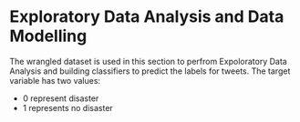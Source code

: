 # Exploratory Data Analysis and Data Modelling

The wrangled dataset is used in this section to perfrom Expoloratory Data Analysis and building classifiers to predict the labels for tweets. The target variable has two values:

* 0 represent disaster 
* 1 represents no disaster


